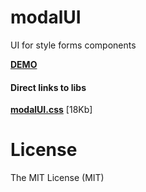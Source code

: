 modalUI
=======

UI for style forms components


<a href="http://vadimsva.github.io/modalUI/" target="_blank"><b>DEMO</b></a>


<h4>Direct links to libs</h4>
<a href="http://vadimsva.github.io/modalUI/modalUI.css" target="_blank"><b>modalUI.css</b></a> [18Kb]<br>



License
=======

The MIT License (MIT)
